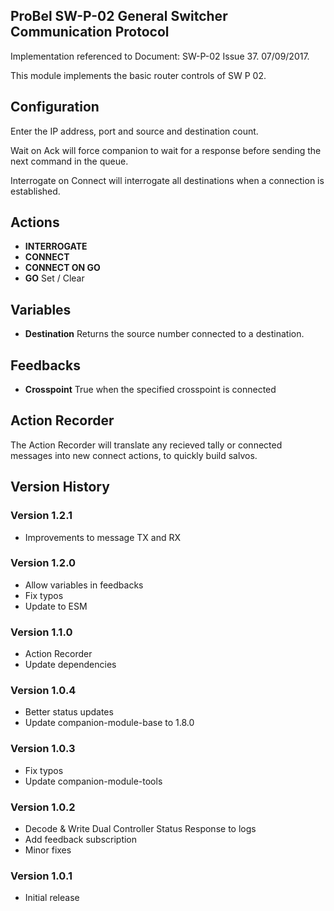 ## ProBel SW-P-02 General Switcher Communication Protocol

Implementation referenced to Document: SW-P-02 Issue 37. 07/09/2017.

This module implements the basic router controls of SW P 02. 

## Configuration
Enter the IP address, port and source and destination count.

Wait on Ack will force companion to wait for a response before sending the next command in the queue. 

Interrogate on Connect will interrogate all destinations when a connection is established.

## Actions
- **INTERROGATE** 
- **CONNECT** 
- **CONNECT ON GO** 
- **GO** Set / Clear

## Variables
- **Destination** Returns the source number connected to a destination.

## Feedbacks
- **Crosspoint** True when the specified crosspoint is connected

## Action Recorder
The Action Recorder will translate any recieved tally or connected messages into new connect actions, to quickly build salvos.

## Version History

### Version 1.2.1
- Improvements to message TX and RX

### Version 1.2.0
- Allow variables in feedbacks
- Fix typos
- Update to ESM

### Version 1.1.0
- Action Recorder
- Update dependencies

### Version 1.0.4
- Better status updates
- Update companion-module-base to 1.8.0

### Version 1.0.3
- Fix typos
- Update companion-module-tools

### Version 1.0.2
- Decode & Write Dual Controller Status Response to logs
- Add feedback subscription
- Minor fixes

### Version 1.0.1
- Initial release
